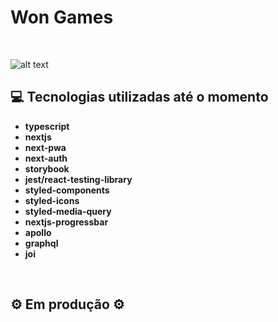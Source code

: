 # Won Games

&nbsp;

![alt text](https://i.imgur.com/z9AXfWA.png)

## 💻 Tecnologias utilizadas até o momento

- **typescript**
- **nextjs**
- **next-pwa**
- **next-auth**
- **storybook**
- **jest/react-testing-library**
- **styled-components**
- **styled-icons**
- **styled-media-query**
- **nextjs-progressbar**
- **apollo**
- **graphql**
- **joi**

&nbsp;

## ⚙️ Em produção ⚙️
